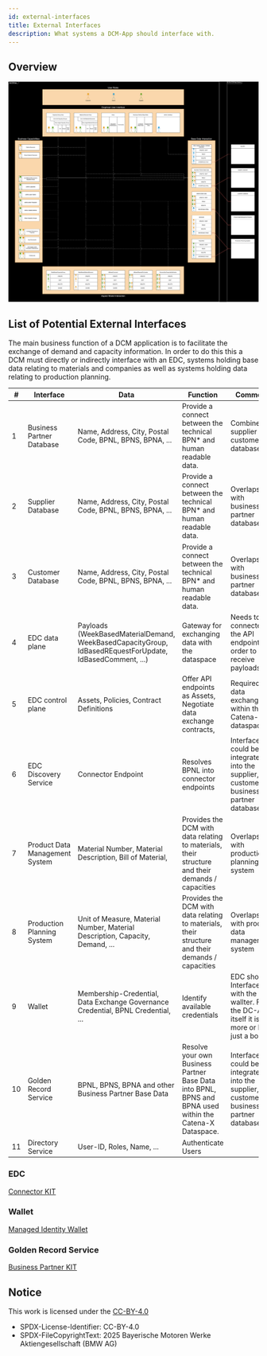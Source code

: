 ```yaml
---
id: external-interfaces
title: External Interfaces
description: What systems a DCM-App should interface with.
---
```


## Overview

![functional-view](./resources/functional-view.svg)

## List of Potential External Interfaces

The main business function of a DCM application is to facilitate the exchange of demand and capacity information. In order to do this this a DCM must directly or indirectly interface with an EDC, systems holding base data relating to materials and companies as well as systems holding data relating to production planning.

| #  | Interface                      | Data                                                                                                     | Function                                                                                                 | Comment                                                                                      |
| -- | --                             | --                                                                                                       | --                                                                                                       | --                                                                                           |
| 1  | Business Partner Database      | Name, Address, City, Postal Code, BPNL, BPNS, BPNA, ...                                                   | Provide a connect between the technical BPN* and human readable data.                                    | Combines supplier and customer database                                                      |
| 2  | Supplier Database              | Name, Address, City, Postal Code, BPNL, BPNS, BPNA, ...                                                   | Provide a connect between the technical BPN* and human readable data.                                    | Overlaps with business partner database                                                      |
| 3  | Customer Database              | Name, Address, City, Postal Code, BPNL, BPNS, BPNA, ...                                                   | Provide a connect between the technical BPN* and human readable data.                                    | Overlaps with business partner database                                                      |
| 4  | EDC data plane                 | Payloads (WeekBasedMaterialDemand, WeekBasedCapacityGroup, IdBasedREquestForUpdate, IdBasedComment, ...) | Gateway for exchanging data with the dataspace                                                           | Needs to be connected the API endpoints in order to receive payloads                         |
| 5  | EDC control plane              | Assets, Policies, Contract Definitions                                                                   | Offer API endpoints as Assets, Negotiate data exchange contracts,                                        | Required for data exchange within the Catena-X dataspace                                     |
| 6  | EDC Discovery Service          | Connector Endpoint                                                                                       | Resolves BPNL into connector endpoints                                                                   | Interface could be integrated into the supplier, customer or business partner database       |
| 7  | Product Data Management System | Material Number, Material Description, Bill of Material,                                                 | Provides the DCM with data relating to materials, their structure and their demands / capacities         | Overlaps with production planning  system                                                    |
| 8  | Production Planning  System    | Unit of Measure, Material Number, Material Description, Capacity, Demand, ...                            | Provides the DCM with data relating to materials, their structure and their demands / capacities         | Overlaps with product data management system                                                 |
| 9  | Wallet                         | Membership-Credential, Data Exchange Governance Credential, BPNL Credential, ...                         | Identify available credentials                                                                           | EDC should Interface with the wallter. FOr the DC-App itself it is more or less just a bonus |
| 10 | Golden Record Service          | BPNL, BPNS, BPNA and other Business Partner Base Data                                                    | Resolve your own Business Partner Base Data into BPNL, BPNS and BPNA used within the Catena-X Dataspace. | Interface could be integrated into the supplier, customer or business partner database       |
| 11 | Directory Service              | User-ID, Roles, Name, ...                                                                                | Authenticate Users                                                                                       |                                                                                              |

### EDC

[Connector KIT](../../../connector-kit/)

### Wallet

[Managed Identity Wallet](https://github.com/eclipse-tractusx/managed-identity-wallet)

### Golden Record Service

[Business Partner KIT](../../../business-partner-kit/adoption-view)

## Notice

This work is licensed under the [CC-BY-4.0](https://creativecommons.org/licenses/by/4.0/legalcode)

- SPDX-License-Identifier: CC-BY-4.0
- SPDX-FileCopyrightText: 2025 Bayerische Motoren Werke Aktiengesellschaft (BMW AG)
